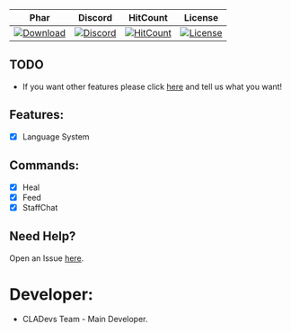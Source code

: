| Phar | Discord | HitCount | License |
| :---: | :---: | :---: | :---: |
 [![Download](https://img.shields.io/badge/download-latest-blue.svg)](https://poggit.pmmp.io/ci/CLADevs/CLACore/~) | [![Discord](https://camo.githubusercontent.com/455152269a0ed38255ed15e375084d4dd08e0c98/68747470733a2f2f696d672e736869656c64732e696f2f62616467652f636861742d6f6e253230646973636f72642d3732383944412e737667)](https://discord.gg/V5CYfWd) | [![HitCount](http://hits.dwyl.io/CLADevs/CLACore.svg)](http://hits.dwyl.io/CLADevs/CLACore) | [![License](https://img.shields.io/github/license/CLADevs/CLACore.svg?label=License)](LICENSE)
 
## TODO
* If you want other features please click [here](https://github.com/CLADevs/CLACore/issues/new) and tell us what you want!

## Features:
- [x] Language System

## Commands:
- [x] Heal
- [x] Feed
- [x] StaffChat

 ## Need Help?
  Open an Issue [here](https://github.com/CLADevs/CLACore/issues/new).

 # Developer:
 * CLADevs Team - Main Developer.